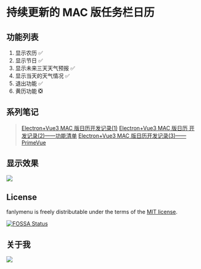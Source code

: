 # 持续更新的 MAC 版任务栏日历
## 功能列表
1. 显示农历 ✅️
2. 显示节日 ✅️
3. 显示未来三天天气预报 ✅️
4. 显示当天的天气情况 ✅️
5. 退出功能 ✅️
6. 黄历功能 ❎️

## 系列笔记

> [Electron+Vue3 MAC 版日历开发记录(1)](https://juejin.cn/post/6968670953836380196)
> [Electron+Vue3 MAC 版日历 开发记录(2)——功能清单](https://juejin.cn/post/6968972252389851172)
> [Electron+Vue3 MAC 版日历开发记录(3)——PrimeVue](https://juejin.cn/post/6969373297116971038)

## 显示效果

![](https://image.coding01.cn/2021/05/19/16214357613642.jpg)

## License 

fanlymenu is freely distributable under the terms of the [MIT license](https://github.com/moment/moment/blob/develop/LICENSE).

[![FOSSA Status](https://app.fossa.com/api/projects/git%2Bgithub.com%2Ffanly%2Ffanlymenu.svg?type=large)](https://app.fossa.com/projects/git%2Bgithub.com%2Ffanly%2Ffanlymenu?ref=badge_large)

## 关于我

![](https://komarev.com/ghpvc/?username=fanly&color=green)
